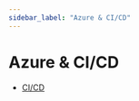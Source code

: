 ```yaml
---
sidebar_label: "Azure & CI/CD"
---
```


# Azure & CI/CD

- [CI/CD](https://www.azuredevopslabs.com/labs/vstsextend/azuredevopsprojectdotnet/)